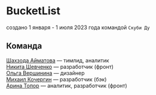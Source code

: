 # BucketList
создано 1 января - 1 июля 2023 года командой `Скуби Ду`

## Команда

[Шахзода Айматова](https://github.com/bloblobloblob) — тимлид, аналитик      
[Никита Шевченко](https://github.com/ICFA) — разработчик (фронт)       
[Ольга Вершинина](https://github.com/olyannaa) — дизайнер       
[Михаил Кочергин](https://github.com/finedandelion) — разработчик (бэк)            
[Арина Топор](https://github.com/ArinaTopor) — аналитик, разработчик (фронт)            
